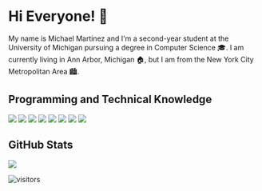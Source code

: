 # Hi Everyone! 👋

My name is Michael Martinez and I'm a second-year student at the University of Michigan pursuing a degree in Computer Science 🎓. I am currently living in Ann Arbor, Michigan 🏠, but I am from the New York City Metropolitan Area 🏙.

## Programming and Technical Knowledge
![](https://img.shields.io/badge/OS-MacOS-informational?style=flat&logo=macos&logoColor=white&color=007ACC)
![](https://img.shields.io/badge/OS-Windows-informational?style=flat&logo=windows&logoColor=white&color=007ACC)
![](https://img.shields.io/badge/Editor-VS_Code-informational?style=flat&logo=visual-studio-code&logoColor=white&color=007ACC)
![](https://img.shields.io/badge/Code-C++-informational?style=flat&logo=c%2B%2B&logoColor=white&color=007ACC)
![](https://img.shields.io/badge/Code-HTML-informational?style=flat&logo=html5&logoColor=white&color=007ACC)
![](https://img.shields.io/badge/Code-CSS-informational?style=flat&logo=css3&logoColor=white&color=007ACC)
![](https://img.shields.io/badge/Code-R-informational?style=flat&logo=r&logoColor=white&color=007ACC)
![](https://img.shields.io/badge/Tools-Git-informational?style=flat&logo=git&logoColor=white&color=007ACC)

## GitHub Stats

<a href="https://github.com/micsmar/micsmar">
  <img align="center" src="https://github-readme-stats.vercel.app/api/top-langs/?username=micsmar&title_color=ffffff&text_color=c9cacc&icon_color=2bbc8a&bg_color=1d1f21&langs_count=3" />
</a>


![visitors](https://visitor-badge.glitch.me/badge?page_id=micsmar.README.md)

<!---
micsmar/micsmar is a ✨ special ✨ repository because its `README.md` (this file) appears on your GitHub profile.
You can click the Preview link to take a look at your changes.
--->
